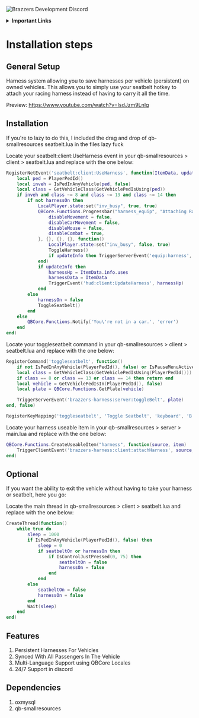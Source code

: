 ![Brazzers Development Discord](https://i.imgur.com/nXhPxIO.png)

<details>
    <summary><b>Important Links</b></summary>
        <p>
            <a href="https://discord.gg/J7EH9f9Bp3">
                <img alt="GitHub" src="https://logos-download.com/wp-content/uploads/2021/01/Discord_Logo_full.png"
                width="150" height="55">
            </a>
        </p>
        <p>
            <a href="https://ko-fi.com/mannyonbrazzers">
                <img alt="GitHub" src="https://uploads-ssl.webflow.com/5c14e387dab576fe667689cf/61e11149b3af2ee970bb8ead_Ko-fi_logo.png"
                width="150" height="55">
            </a>
        </p>
</details>

# Installation steps

## General Setup
Harness system allowing you to save harnesses per vehicle (persistent) on owned vehicles. This allows you to simply use your seatbelt hotkey to attach your racing harness instead of having to carry it all the time.

Preview: https://www.youtube.com/watch?v=IsdJzm9LnIg

## Installation
If you're to lazy to do this, I included the drag and drop of qb-smallresources seatbelt.lua in the files lazy fuck

Locate your seatbelt:client:UseHarness event in your qb-smallresources > client > seatbelt.lua and replace with the one below:
```lua
RegisterNetEvent('seatbelt:client:UseHarness', function(ItemData, updateInfo) -- On Item Use (registered server side)
    local ped = PlayerPedId()
    local inveh = IsPedInAnyVehicle(ped, false)
    local class = GetVehicleClass(GetVehiclePedIsUsing(ped))
    if inveh and class ~= 8 and class ~= 13 and class ~= 14 then
        if not harnessOn then
            LocalPlayer.state:set("inv_busy", true, true)
            QBCore.Functions.Progressbar("harness_equip", "Attaching Race Harness", 5000, false, true, {
                disableMovement = false,
                disableCarMovement = false,
                disableMouse = false,
                disableCombat = true,
            }, {}, {}, {}, function()
                LocalPlayer.state:set("inv_busy", false, true)
                ToggleHarness()
                if updateInfo then TriggerServerEvent('equip:harness', ItemData) end
            end)
            if updateInfo then
                harnessHp = ItemData.info.uses
                harnessData = ItemData
                TriggerEvent('hud:client:UpdateHarness', harnessHp)
            end
        else
            harnessOn = false
            ToggleSeatbelt()
        end
    else
        QBCore.Functions.Notify('You\'re not in a car.', 'error')
    end
end)
```
Locate your toggleseatbelt command in your qb-smallresources > client > seatbelt.lua and replace with the one below:
```lua
RegisterCommand('toggleseatbelt', function()
    if not IsPedInAnyVehicle(PlayerPedId(), false) or IsPauseMenuActive() then return end
    local class = GetVehicleClass(GetVehiclePedIsUsing(PlayerPedId()))
    if class == 8 or class == 13 or class == 14 then return end
    local vehicle = GetVehiclePedIsIn(PlayerPedId(), false)
    local plate = QBCore.Functions.GetPlate(vehicle)

    TriggerServerEvent('brazzers-harness:server:toggleBelt', plate)
end, false)

RegisterKeyMapping('toggleseatbelt', 'Toggle Seatbelt', 'keyboard', 'B')
```
Locate your harness useable item in your qb-smallresources > server > main.lua and replace with the one below:
```lua
QBCore.Functions.CreateUseableItem("harness", function(source, item)
    TriggerClientEvent('brazzers-harness:client:attachHarness', source, item)
end)
```

## Optional

If you want the ability to exit the vehicle without having to take your harness or seatbelt, here you go: 

Locate the main thread in qb-smallresources > client > seatbelt.lua and replace with the one below:
```lua
CreateThread(function()
    while true do
        sleep = 1000
        if IsPedInAnyVehicle(PlayerPedId(), false) then
            sleep = 0
            if seatbeltOn or harnessOn then
                if IsControlJustPressed(0, 75) then
                    seatbeltOn = false
                    harnessOn = false
                end
            end
        else
            seatbeltOn = false
            harnessOn = false
        end
        Wait(sleep)
    end
end)
```

## Features
1. Persistent Harnesses For Vehicles
2. Synced With All Passengers In The Vehicle 
4. Multi-Language Support using QBCore Locales
5.  24/7 Support in discord

## Dependencies
1. oxmysql
2. qb-smallresources
